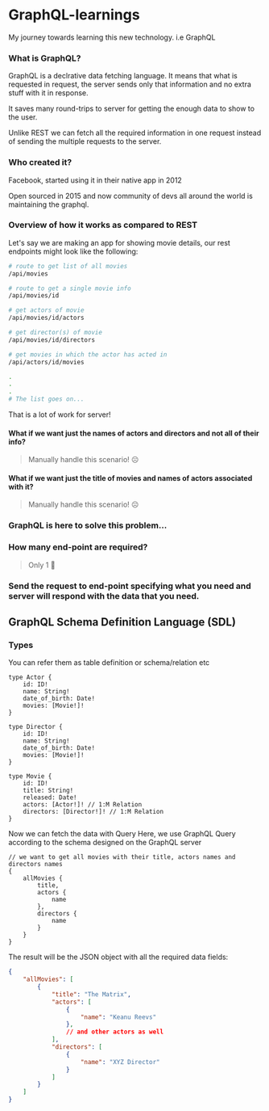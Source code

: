 # GraphQL-learnings
My journey towards learning this new technology. i.e GraphQL

### What is GraphQL?

GraphQL is a declrative data fetching language. It means that what is requested in request, the server sends only that information and no extra stuff with it in response.

It saves many round-trips to server for getting the enough data to show to the user.

Unlike REST we can fetch all the required information in one request instead of sending the multiple requests to the server.

### Who created it?
Facebook, started using it in their native app in 2012

Open sourced in 2015 and now community of devs all around the world is maintaining the graphql.

### Overview of how it works as compared to REST
Let's say we are making an app for showing movie details, our rest endpoints might look like the following:

```bash
# route to get list of all movies
/api/movies

# route to get a single movie info
/api/movies/id

# get actors of movie
/api/movies/id/actors

# get director(s) of movie
/api/movies/id/directors

# get movies in which the actor has acted in
/api/actors/id/movies

.
.
.
# The list goes on...
```

That is a lot of work for server!

#### What if we want just the names of actors and directors and not all of their info?
> Manually handle this scenario! ☹️

#### What if we want just the title of movies and names of actors associated with it?
> Manually handle this scenario! ☹️

### GraphQL is here to solve this problem...

### How many end-point are required?
> Only 1 :tada:

### Send the request to end-point specifying what you need and server will respond with the data that you need.

## GraphQL Schema Definition Language (SDL)

### Types
You can refer them as table definition or schema/relation etc
```
type Actor {
    id: ID!
    name: String!
    date_of_birth: Date!
    movies: [Movie!]!
}

type Director {
    id: ID!
    name: String!
    date_of_birth: Date!
    movies: [Movie!]!
}

type Movie {
    id: ID!
    title: String!
    released: Date!
    actors: [Actor!]! // 1:M Relation
    directors: [Director!]! // 1:M Relation
}
```

Now we can fetch the data with Query
Here, we use GraphQL Query according to the schema designed on the GraphQL server
```
// we want to get all movies with their title, actors names and directors names
{
    allMovies {
        title,
        actors {
            name
        },
        directors {
            name
        }
    }
}
```
The result will be the JSON object with all the required data fields:
```json
{
    "allMovies": [
        {
            "title": "The Matrix",
            "actors": [
                {
                    "name": "Keanu Reevs"
                },
                // and other actors as well
            ],
            "directors": [
                {
                    "name": "XYZ Director"
                }
            ]
        }
    ]
}
```
